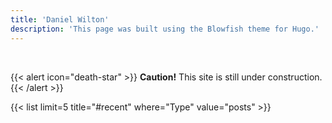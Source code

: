 ```yaml
---
title: 'Daniel Wilton'
description: 'This page was built using the Blowfish theme for Hugo.'
---
```


<br />

{{< alert icon="death-star" >}}
**Caution!** This site is still under construction.
{{< /alert >}}

<div style="text-align: left">
  {{< list 
        limit=5
        title="#recent"
        where="Type"
        value="posts"
    >}}
</div>
